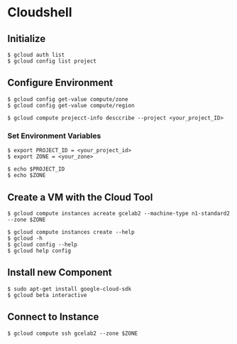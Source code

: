 # Cloudshell

## Initialize

    $ gcloud auth list
    $ gcloud config list project
    
## Configure Environment

    $ gcloud config get-value compute/zone
    $ gcloud config get-value compute/region
    
    $ gcloud compute projecct-info desccribe --project <your_project_ID>
    
### Set Environment Variables

    $ export PROJECT_ID = <your_project_id>
    $ export ZONE = <your_zone>
    
    $ echo $PROJECT_ID
    $ echo $ZONE
    
## Create a VM with the Cloud Tool

    $ gcloud compute instances acreate gcelab2 --machine-type n1-standard2 --zone $ZONE
    
    $ gcloud compute instances create --help
    $ gcloud -h
    $ gcloud config --help
    $ gcloud help config

## Install new Component

    $ sudo apt-get install google-cloud-sdk
    $ gcloud beta interactive
    
## Connect to Instance

    $ gcloud compute ssh gcelab2 --zone $ZONE
